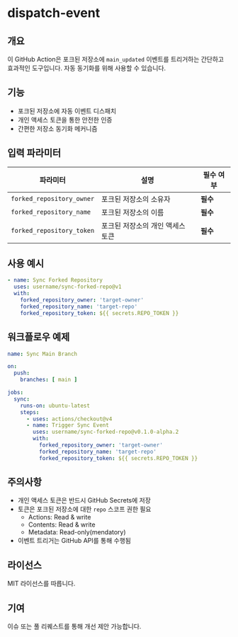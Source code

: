 # dispatch-event

## 개요

이 GitHub Action은 포크된 저장소에 `main_updated` 이벤트를 트리거하는 간단하고 효과적인 도구입니다. 자동 동기화를 위해 사용할 수 있습니다.

## 기능

- 포크된 저장소에 자동 이벤트 디스패치
- 개인 액세스 토큰을 통한 안전한 인증
- 간편한 저장소 동기화 메커니즘

## 입력 파라미터

| 파라미터 | 설명 | 필수 여부 |
|----------|------|-----------|
| `forked_repository_owner` | 포크된 저장소의 소유자 | **필수** |
| `forked_repository_name` | 포크된 저장소의 이름 | **필수** |
| `forked_repository_token` | 포크된 저장소의 개인 액세스 토큰 | **필수** |

## 사용 예시

```yaml
- name: Sync Forked Repository
  uses: username/sync-forked-repo@v1
  with:
    forked_repository_owner: 'target-owner'
    forked_repository_name: 'target-repo'
    forked_repository_token: ${{ secrets.REPO_TOKEN }}
```

## 워크플로우 예제

```yaml
name: Sync Main Branch

on:
  push:
    branches: [ main ]

jobs:
  sync:
    runs-on: ubuntu-latest
    steps:
      - uses: actions/checkout@v4
      - name: Trigger Sync Event
        uses: username/sync-forked-repo@v0.1.0-alpha.2
        with:
          forked_repository_owner: 'target-owner'
          forked_repository_name: 'target-repo'
          forked_repository_token: ${{ secrets.REPO_TOKEN }}
```

## 주의사항

- 개인 액세스 토큰은 반드시 GitHub Secrets에 저장
- 토큰은 포크된 저장소에 대한 `repo` 스코프 권한 필요
   - Actions: Read & write
   - Contents: Read & write
   - Metadata: Read-only(mendatory)
- 이벤트 트리거는 GitHub API를 통해 수행됨

## 라이선스

MIT 라이선스를 따릅니다.

## 기여

이슈 또는 풀 리퀘스트를 통해 개선 제안 가능합니다.
